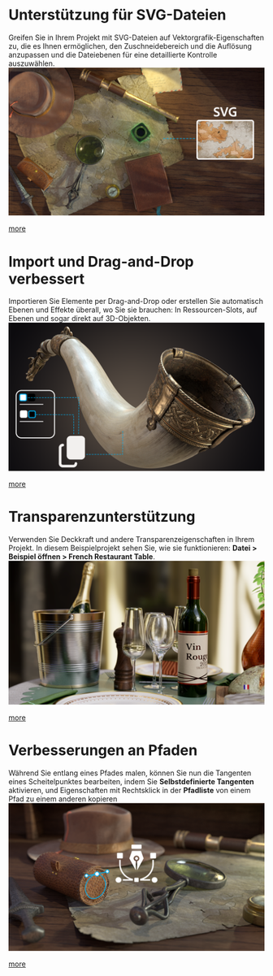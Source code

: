 # Unterstützung für SVG-Dateien
Greifen Sie in Ihrem Projekt mit SVG-Dateien auf Vektorgrafik-Eigenschaften zu, die es Ihnen ermöglichen, den Zuschneidebereich und die Auflösung anzupassen und die Dateiebenen für eine detaillierte Kontrolle auszuwählen.  
![visual](feature_1.png)

[more](https://helpx.adobe.com/substance-3d-painter/painting/vector-graphic-svg.html)

# Import und Drag-and-Drop verbessert
Importieren Sie Elemente per Drag-and-Drop oder erstellen Sie automatisch Ebenen und Effekte überall, wo Sie sie brauchen: In Ressourcen-Slots, auf Ebenen und sogar direkt auf 3D-Objekten.
![visual](feature_2.png)

[more](https://helpx.adobe.com/substance-3d-painter/content/importing-assets/import-drag-and-drop.html)

# Transparenzunterstützung
Verwenden Sie Deckkraft und andere Transparenzeigenschaften in Ihrem Projekt. In diesem Beispielprojekt sehen Sie, wie sie funktionieren: **Datei > Beispiel öffnen > French Restaurant Table**.  
![visual](feature_3.png)

[more](https://helpx.adobe.com/substance-3d-painter/interface/shader-settings.html)

# Verbesserungen an Pfaden
Während Sie entlang eines Pfades malen, können Sie nun die Tangenten eines Scheitelpunktes bearbeiten, indem Sie **Selbstdefinierte Tangenten** aktivieren, und Eigenschaften mit Rechtsklick in der **Pfadliste** von einem Pfad zu einem anderen kopieren
![visual](feature_4.png)

[more](https://helpx.adobe.com/de/substance-3d-painter/painting/tool-list/path.html)